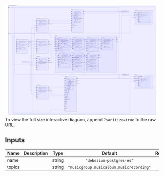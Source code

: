 <img src="diagram.svg"/>To view the full size interactive diagram, append ```?sanitize=true``` to the raw URL.

## Inputs

| Name | Description | Type | Default | Required |
|------|-------------|:----:|:-----:|:-----:|
| name |  | string | `"debezium-postgres-es"` | no |
| topics |  | string | `"musicgroup,musicalbum,musicrecording"` | no |

